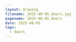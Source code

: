 ```yaml
---
layout: drawing
filename: 2025-08-05_doors.jpg
pagename: 2025-08-05_doors
date: 2025-08-05
tags:
  - doors
---
```

